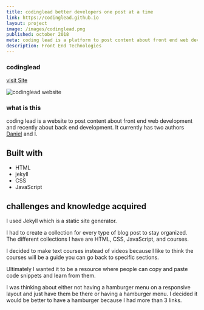 ```yaml
---
title: codinglead better developers one post at a time
link: https://codinglead.github.io
layout: project
image: /images/codinglead.png
published: october 2018
meta: coding lead is a platform to post content about front end web development.
description: Front End Technologies
---
```


### codinglead

<p class="project__intro">
 <a href="https://codinglead.github.io">visit Site</a>
</p>


<div class="img-container">
 <img class="img-container__img" src="{{ site.baseurl }}/images/codinglead.png" alt="codinglead website">
</div>

### what is this

coding lead is a website to post content about front end web development and recently about back end development. It currently has two authors [Daniel](https://planeswalker1.github.io/) and I.

## Built with

* HTML
* jekyll
* CSS
* JavaScript

## challenges and knowledge acquired

I used Jekyll which is a static site generator.

I had to create a collection for every type of blog post to stay organized. The different collections I have are HTML, CSS, JavaScript, and courses.

I decided to make text courses instead of videos because I like to think the courses will be a guide you can go back to specific sections.

Ultimately I wanted it to be a resource where people can copy and paste code snippets and learn from them.

I was thinking about either not having a hamburger menu on a responsive layout and just have them be there or having a hamburger menu. I decided it would be better to have a hamburger because I had more than 3 links.